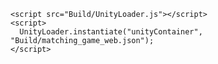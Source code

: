 <head>
    <meta charset="utf-8">
    <meta http-equiv="Content-Type" content="text/html; charset=utf-8">
    

    <script src="Build/UnityLoader.js"></script>
    <script>
      UnityLoader.instantiate("unityContainer", "Build/matching_game_web.json");
    </script>
  </head>
  <body>
    <div id="unityContainer" style="width: 1000px; height: 600px; margin: auto"></div>
  </body>
</html>
